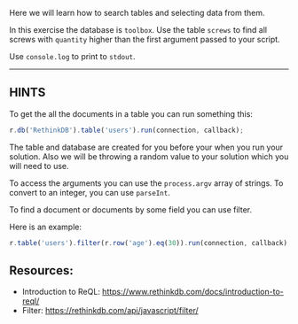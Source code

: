 Here we will learn how to search tables and selecting data from them.

In this exercise the database is `toolbox`. Use the table `screws` to find all
screws with `quantity` higher than the first argument passed to your script.

Use `console.log` to print to `stdout`.

-----------------------------------------------------------
## HINTS

To get the all the documents in a table you can run something this:

```javascript
r.db('RethinkDB').table('users').run(connection, callback);
```

The table and database are created for you before your when you run your
solution. Also we will be throwing a random value to your solution which you
will need to use.

To access the arguments you can use the `process.argv` array of strings.
To convert to an integer, you can use `parseInt`.

To find a document or documents by some field you can use filter.

Here is an example:

```javascript
r.table('users').filter(r.row('age').eq(30)).run(connection, callback);
```

## Resources:

* Introduction to ReQL: https://www.rethinkdb.com/docs/introduction-to-reql/
* Filter: https://rethinkdb.com/api/javascript/filter/
